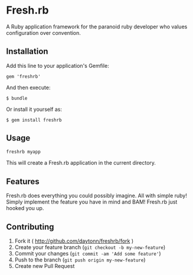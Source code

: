 # Fresh.rb

A Ruby application framework for the paranoid ruby developer who values configuration over convention.

## Installation

Add this line to your application's Gemfile:

    gem 'freshrb'

And then execute:

    $ bundle

Or install it yourself as:

    $ gem install freshrb

## Usage

```sh
freshrb myapp
```

This will create a Fresh.rb application in the current directory.

## Features

Fresh.rb does everything you could possibly imagine. All with simple ruby! Simply implement the feature you have in mind and BAM! Fresh.rb just hooked you up.

## Contributing

1. Fork it ( http://github.com/daytonn/freshrb/fork )
2. Create your feature branch (`git checkout -b my-new-feature`)
3. Commit your changes (`git commit -am 'Add some feature'`)
4. Push to the branch (`git push origin my-new-feature`)
5. Create new Pull Request
